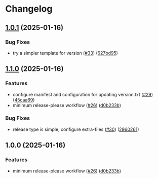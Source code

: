 # Changelog

## [1.0.1](https://github.com/defn/dev/compare/1.0.0...v1.0.1) (2025-01-16)


### Bug Fixes

* try a simpler template for version ([#33](https://github.com/defn/dev/issues/33)) ([627bd95](https://github.com/defn/dev/commit/627bd952320a94239f4dc7ba8b7773094acf0577))

## [1.1.0](https://github.com/defn/dev/compare/v1.0.0...v1.1.0) (2025-01-16)


### Features

* configure manifest and configuration for updating version.txt ([#29](https://github.com/defn/dev/issues/29)) ([45caa69](https://github.com/defn/dev/commit/45caa697c6e55b48d5132d873a77f0f2cb06d289))
* minimum release-please workflow ([#26](https://github.com/defn/dev/issues/26)) ([d0b233b](https://github.com/defn/dev/commit/d0b233b63605edf01dbd507881c68913a38f7abd))


### Bug Fixes

* release type is simple, configure extra-files ([#30](https://github.com/defn/dev/issues/30)) ([2960261](https://github.com/defn/dev/commit/2960261623418ee82d5a8bd33b9839f39fdaac60))

## 1.0.0 (2025-01-16)


### Features

* minimum release-please workflow ([#26](https://github.com/defn/dev/issues/26)) ([d0b233b](https://github.com/defn/dev/commit/d0b233b63605edf01dbd507881c68913a38f7abd))
